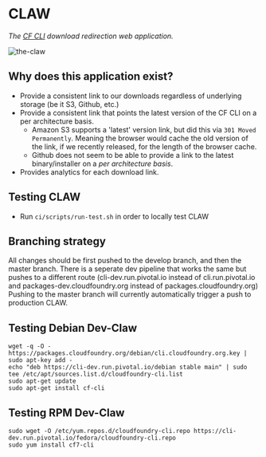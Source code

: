 # CLAW
*The [CF CLI](https://github.com/cloudfoundry/cli) download redirection web application.*

![the-claw](https://2.bp.blogspot.com/-9-Mn5MRztpY/UgOgGPdOlnI/AAAAAAAACUE/Y7-oNBKjE4Y/s1600/claw.jpg)

## Why does this application exist?
* Provide a consistent link to our downloads regardless of underlying storage (be it S3, Github, etc.)
* Provide a consistent link that points the latest version of the CF CLI on a per architecture basis.
  * Amazon S3 supports a 'latest' version link, but did this via `301 Moved Permanently`. Meaning the browser would cache the old version of the link, if we recently released, for the length of the browser cache.
  * Github does not seem to be able to provide a link to the latest binary/installer on a *per architecture basis*.
* Provides analytics for each download link.

## Testing CLAW
* Run `ci/scripts/run-test.sh` in order to locally test CLAW

## Branching strategy
All changes should be first pushed to the develop branch, and then the master branch. There is a seperate dev pipeline that works the same but pushes to a different route (cli-dev.run.pivotal.io instead of cli.run.pivotal.io and packages-dev.cloudfoundry.org instead of packages.cloudfoundry.org) Pushing to the master branch will currently automatically trigger a push to production CLAW.

## Testing Debian Dev-Claw
```
wget -q -O - https://packages.cloudfoundry.org/debian/cli.cloudfoundry.org.key | sudo apt-key add -
echo "deb https://cli-dev.run.pivotal.io/debian stable main" | sudo tee /etc/apt/sources.list.d/cloudfoundry-cli.list
sudo apt-get update
sudo apt-get install cf-cli
```

## Testing RPM Dev-Claw
```
sudo wget -O /etc/yum.repos.d/cloudfoundry-cli.repo https://cli-dev.run.pivotal.io/fedora/cloudfoundry-cli.repo
sudo yum install cf7-cli
```
